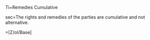 Ti=Remedies Cumulative

sec=The rights and remedies of the parties are cumulative and not alternative.

=[Z/ol/Base]
